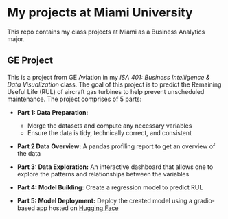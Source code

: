 # My projects at Miami University
This repo contains my class projects at Miami as a Business Analytics major.

## GE Project
This is a project from GE Aviation in my *ISA 401: Business Intelligence & Data Visualization* class. The goal of this project is to predict the Remaining Useful Life (RUL) of aircraft gas turbines to help prevent unscheduled maintenance. The project comprises of 5 parts:
- **Part 1: Data Preparation:**
    - Merge the datasets and compute any necessary variables
    - Ensure the data is tidy, technically correct, and consistent

- **Part 2 Data Overview:** A pandas profiling report to get an overview of the data
- **Part 3: Data Exploration:** An interactive dashboard that allows one to explore the patterns and relationships between the variables
- **Part 4: Model Building:** Create a regression model to predict RUL
- **Part 5: Model Deployment:** Deploy the created model using a gradio-based app hosted on [Hugging Face](https://huggingface.co/spaces/linhtran/ge_project)

